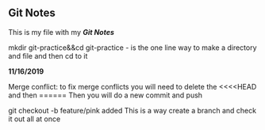 ## Git Notes 

This is my file with my ***Git Notes***

mkdir git-practice&&cd git-practice - is the one line way to make a directory and file and then cd to it

**11/16/2019**  

Merge conflict: to fix merge conflicts 
you will need to delete the <<<<HEAD and then ======
Then you will do a new commit and push 

git checkout -b feature/pink added 
This is a way create a branch and check it out all at once 
